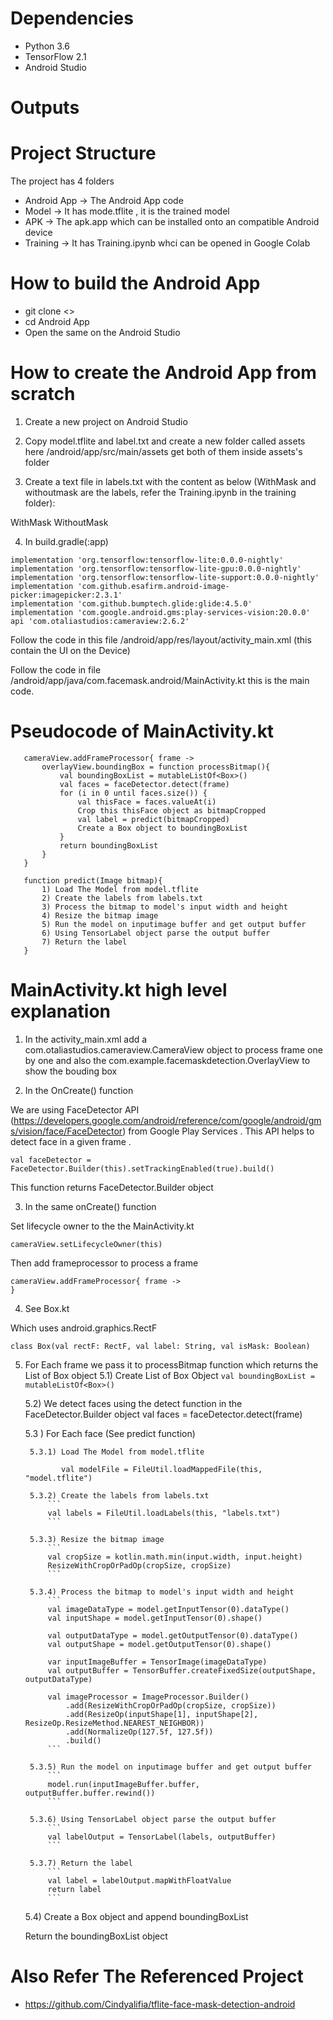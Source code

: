 # Dependencies

* Python 3.6
* TensorFlow 2.1
* Android Studio

# Outputs

# Project Structure

The project has 4 folders

* Android App -> The Android App code
* Model -> It has mode.tflite , it is the trained model
* APK -> The apk.app which can be installed onto an compatible Android device
* Training -> It has Training.ipynb whci can be opened in Google Colab

# How to build the Android App

* git clone <>
* cd Android App
* Open the same on the Android Studio


# How to create the Android App from scratch

1) Create a new project on Android Studio

2) Copy model.tflite and label.txt and create a new folder called assets here /android/app/src/main/assets get both of them inside assets's folder

3) Create a text file in labels.txt with the content as below (WithMask and withoutmask are the labels, refer the Training.ipynb in the training folder):

WithMask
WithoutMask

4) In build.gradle(:app)  
```
implementation 'org.tensorflow:tensorflow-lite:0.0.0-nightly'
implementation 'org.tensorflow:tensorflow-lite-gpu:0.0.0-nightly'
implementation 'org.tensorflow:tensorflow-lite-support:0.0.0-nightly'
implementation 'com.github.esafirm.android-image-picker:imagepicker:2.3.1'
implementation 'com.github.bumptech.glide:glide:4.5.0'
implementation 'com.google.android.gms:play-services-vision:20.0.0'
api 'com.otaliastudios:cameraview:2.6.2'
```
Follow the code in this file /android/app/res/layout/activity_main.xml (this contain the UI on the Device)

Follow the code in file /android/app/java/com.facemask.android/MainActivity.kt this is the main code.



# Pseudocode of MainActivity.kt
 ```
    cameraView.addFrameProcessor{ frame ->
        overlayView.boundingBox = function processBitmap(){
            val boundingBoxList = mutableListOf<Box>()
            val faces = faceDetector.detect(frame)
            for (i in 0 until faces.size()) {
                val thisFace = faces.valueAt(i)
                Crop this thisFace object as bitmapCropped
                val label = predict(bitmapCropped)
                Create a Box object to boundingBoxList
            }
            return boundingBoxList
        }
    }

    function predict(Image bitmap){
        1) Load The Model from model.tflite
        2) Create the labels from labels.txt
        3) Process the bitmap to model's input width and height
        4) Resize the bitmap image
        5) Run the model on inputimage buffer and get output buffer
        6) Using TensorLabel object parse the output buffer
        7) Return the label
    }
```


# MainActivity.kt high level explanation 

1) In the activity_main.xml add a com.otaliastudios.cameraview.CameraView object to process frame one by one  and also the com.example.facemaskdetection.OverlayView to show the bouding box

2) In the OnCreate() function 

We are using FaceDetector API (https://developers.google.com/android/reference/com/google/android/gms/vision/face/FaceDetector) from Google Play Services . This API helps to detect face in a given frame .

```
val faceDetector = FaceDetector.Builder(this).setTrackingEnabled(true).build()
```

This function returns FaceDetector.Builder object 

3) In the same onCreate() function 

Set lifecycle owner to the the MainActivity.kt

```
cameraView.setLifecycleOwner(this)
```

Then add frameprocessor to process a frame 
```
cameraView.addFrameProcessor{ frame ->
}
```

4) See Box.kt 

Which uses android.graphics.RectF
```
class Box(val rectF: RectF, val label: String, val isMask: Boolean)
```

5) For Each frame we pass it to processBitmap function which returns the List of Box object 
    5.1) Create List of Box Object
        ```
        val boundingBoxList = mutableListOf<Box>()
        ```

    5.2) We detect faces using the detect function in the FaceDetector.Builder object
    val faces = faceDetector.detect(frame)

    5.3 ) For Each face (See predict function)

        5.3.1) Load The Model from model.tflite
    ```
            val modelFile = FileUtil.loadMappedFile(this, "model.tflite")
    ```

        5.3.2) Create the labels from labels.txt
            ```
            val labels = FileUtil.loadLabels(this, "labels.txt")
            ```

        5.3.3) Resize the bitmap image
            ```
            val cropSize = kotlin.math.min(input.width, input.height)
            ResizeWithCropOrPadOp(cropSize, cropSize)
            ```

        5.3.4) Process the bitmap to model's input width and height
            ```
            val imageDataType = model.getInputTensor(0).dataType() 
            val inputShape = model.getInputTensor(0).shape() 

            val outputDataType = model.getOutputTensor(0).dataType() 
            val outputShape = model.getOutputTensor(0).shape() 

            var inputImageBuffer = TensorImage(imageDataType)
            val outputBuffer = TensorBuffer.createFixedSize(outputShape, outputDataType) 

            val imageProcessor = ImageProcessor.Builder()
                .add(ResizeWithCropOrPadOp(cropSize, cropSize)) 
                .add(ResizeOp(inputShape[1], inputShape[2], ResizeOp.ResizeMethod.NEAREST_NEIGHBOR)) 
                .add(NormalizeOp(127.5f, 127.5f)) 
                .build()
            ```

        5.3.5) Run the model on inputimage buffer and get output buffer
            ```
            model.run(inputImageBuffer.buffer, outputBuffer.buffer.rewind())
            ```

        5.3.6) Using TensorLabel object parse the output buffer
            ```
            val labelOutput = TensorLabel(labels, outputBuffer) 
            ```

        5.3.7) Return the label
            ```
            val label = labelOutput.mapWithFloatValue
            return label
            ```

    5.4) Create a Box object and append boundingBoxList

    Return the boundingBoxList object





# Also Refer The Referenced Project

* https://github.com/Cindyalifia/tflite-face-mask-detection-android